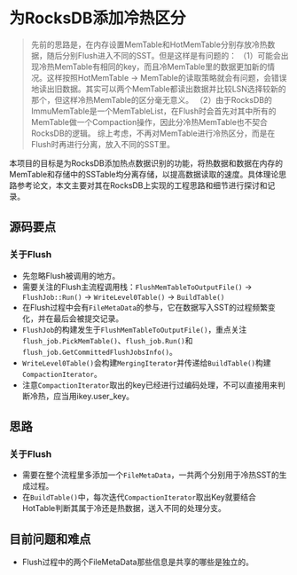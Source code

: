 # 为RocksDB添加冷热区分
> 先前的思路是，在内存设置MemTable和HotMemTable分别存放冷热数据，随后分别Flush进入不同的SST。但是这样是有问题的：
> （1）可能会出现冷热MemTable有相同的key，而且冷MemTable里的数据更加新的情况。这样按照HotMemTable -> MemTable的读取策略就会有问题，会错误地读出旧数据。其实可以两个MemTable都读出数据并比较LSN选择较新的那个，但这样冷热MemTable的区分毫无意义。
> （2）由于RocksDB的ImmuMemTable是一个MemTableList，在Flush时会首先对其中所有的MemTable做一个Compaction操作，因此分冷热MemTable也不契合RocksDB的逻辑。
> 综上考虑，不再对MemTable进行冷热区分，而是在Flush时再进行分离，放入不同的SST里。

本项目的目标是为RocksDB添加热点数据识别的功能，将热数据和数据在内存的MemTable和存储中的SSTable均分离存储，以提高数据读取的速度。具体理论思路参考论文，本文主要对其在RocksDB上实现的工程思路和细节进行探讨和记录。  

## 源码要点
### 关于Flush
- 先忽略Flush被调用的地方。
- 需要关注的Flush主流程调用栈：`FlushMemTableToOutputFile()` -> `FlushJob::Run()` -> `WriteLevel0Table()` -> `BuildTable()`
- 在Flush过程中会有`FileMetaData`的参与，它在数据写入SST的过程频繁变化，并在最后会被提交记录。
- `FlushJob`的构建发生于`FlushMemTableToOutputFile()`，重点关注`flush_job.PickMemTable()`、`flush_job.Run()`和`flush_job.GetCommittedFlushJobsInfo()`。
- `WriteLevel0Table()`会构建`MergingIterator`并传递给`BuildTable()`构建`CompactionIterator`。
- 注意`CompactionIterator`取出的key已经进行过编码处理，不可以直接用来判断冷热，应当用ikey.user_key。

## 思路
### 关于Flush
- 需要在整个流程里多添加一个`FileMetaData`，一共两个分别用于冷热SST的生成过程。
- 在`BuildTable()`中，每次迭代`CompactionIterator`取出Key就要结合HotTable判断其属于冷还是热数据，送入不同的处理分支。

## 目前问题和难点
- Flush过程中的两个FileMetaData那些信息是共享的哪些是独立的。